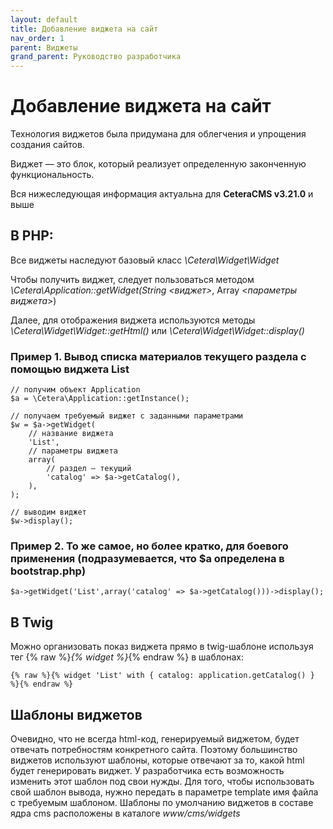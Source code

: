 ```yaml
---
layout: default
title: Добавление виджета на сайт
nav_order: 1
parent: Виджеты
grand_parent: Руководство разработчика
---
```


# Добавление виджета на сайт

Технология виджетов была придумана для облегчения и упрощения создания сайтов.

Виджет — это блок, который реализует определенную законченную функциональность.

Вся нижеследующая информация актуальна для **CeteraCMS v3.21.0** и выше

## В PHP:

Все виджеты наследуют базовый класс *\Cetera\Widget\Widget*

Чтобы получить виджет, следует пользоваться методом *\Cetera\Application::getWidget(String \<виджет>*, Array \<*параметры виджета*>)

Далее, для отображения виджета используются методы *\Cetera\Widget\Widget::getHtml()* или *\Cetera\Widget\Widget::display()*

### Пример 1. Вывод списка материалов текущего раздела с помощью виджета List

	// получим объект Application
	$a = \Cetera\Application::getInstance();
	 
	// получаем требуемый виджет с заданными параметрами
	$w = $a->getWidget(
	    // название виджета
	    'List', 
	    // параметры виджета
	    array(
	        // раздел — текущий
	        'catalog' => $a->getCatalog(),
	    ),
	);
	 
	// выводим виджет
	$w->display();

### Пример 2. То же самое, но более кратко, для боевого применения (подразумевается, что $a определена в bootstrap.php)

	$a->getWidget('List',array('catalog' => $a->getCatalog()))->display();
 

## В Twig

Можно организовать показ виджета прямо в twig-шаблоне используя тег {% raw %}*{% widget %}*{% endraw %} в шаблонах:

	{% raw %}{% widget 'List' with { catalog: application.getCatalog() } %}{% endraw %}
 

## Шаблоны виджетов

Очевидно, что не всегда html-код, генерируемый виджетом, будет отвечать потребностям конкретного сайта. Поэтому большинство виджетов используют шаблоны, которые отвечают за то, какой html будет генерировать виджет. У разработчика есть возможность изменить этот шаблон под свои нужды. Для того, чтобы использовать свой шаблон вывода, нужно передать в параметре template имя файла с требуемым шаблоном. Шаблоны по умолчанию виджетов в составе ядра cms расположены в каталоге *www/cms/widgets*